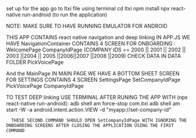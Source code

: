 set up for the app
go to Itxi file using terminal
   cd Itxi 
   npm install 
   npx react-native run-android (to run the application) 
   
   NOTE: MAKE SURE TO HAVE RUNNING EMULATOR FOR ANDROID 

THIS APP CONTAINS  react native navigation and deep linking
 IN APP.JS WE HAVE NavigationContainer CONTAINS 4 SCREEN
   FOR ONBOARDING :
   WelcomePage 
   CompanyIdPage (COMPANY IDS == 2000 || 2001 || 2002 || 2003 ||2004 || 2005 ||2006||2007 ||2008 ||2009) CHECK DATA IN DATA FOLDER 
   PickVoicePage

   And the MainPage
   IN MAIN PAGE WE HAVE A BOTTOM SHEET SCREEN FOR SETTINGS CONTAINS 4 SCREEN 
   SettingsPage
   SetCompanyIdPage
   PickVoicePage
   CompanyIdPage

TO TEST DEEP linking USE TERMINAL AFTER RUNING THE APP WITH  (npx react-native run-android):
   adb shell am force-stop com.itxi
   adb shell am start -W -a android.intent.action.VIEW -d "myapp://set-company-id"

      THESE SECOND COMMAND SHOULD OPEN SetCompanyIdPage WITH IGNORING THE ONBOARDING SCREENS AFTER CLOSING THE APPLICATION USING THE FIRST COMMAND
